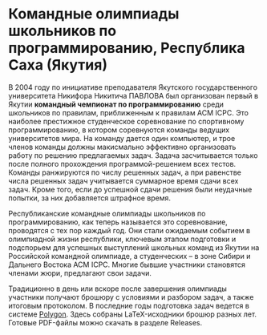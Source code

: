 # Командные олимпиады школьников по программированию, Республика Саха (Якутия)

В 2004 году по инициативе преподавателя Якутского государственного университета Никифора Никитича ПАВЛОВА был организован первый в Якутии 
**командный чемпионат по программированию** среди школьников по правилам, приближенным к правилам ACM ICPC. 
Это наиболее престижное студенческое соревнование по спортивному программированию, в котором соревнуются команды ведущих университетов мира. 
На команду дается один компьютер, и трое членов команды должны макисмально эффективно организовать работу по решению предлагаемых задач. 
Задача засчитывается только после полного прохождения программой-решением всех тестов. Команды ранжируются по числу решенных задач, а 
при равенстве числа решенных задач учитывается суммарное время сдачи всех задач. Кроме того, если до успешной сдачи решения были неудачные попытки, 
за них добавляется штрафное время.

Республиканские командные олимпиады школьников по программированию, как теперь называется это соревнование, проводятся с тех пор каждый год. 
Они стали ожидаемым событием в олимпиадной жизни республики, ключевым этапом подготовки и подспорьем для успешных выступлений школьных команд из Якутии 
на Российской командной олимпиаде, а студенческих – в зоне Сибири и Дальнего Востока ACM ICPC. Многие бывшие участники становятся членами жюри, 
предлагают свои задачи.

Традиционно в день или вскоре после завершения олимпиады участники получают брошюру с условиями и разбором задач, а также итоговым протоколом.
В последние годы подготовка задач ведется в системе [Polygon](https://polygon.codeforces.com). Здесь собраны LaTeX-исходники брошюр разных лет. 
Готовые PDF-файлы можно скачать в разделе Releases.

